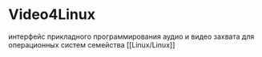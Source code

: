 # Video4Linux

интерфейс прикладного программирования аудио и видео захвата для операционных систем семейства [[Linux/Linux]] 

